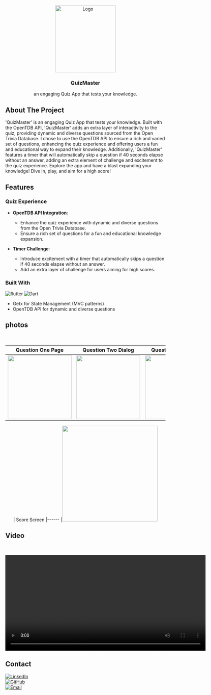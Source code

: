 <a name="readme-top"></a>
<!-- PROJECT LOGO -->
<br />
<div align="center">
  <a>
    <img src="https://github.com/kareem-Abed/QuizMaster/assets/130121946/e97c9d98-6b60-4344-ba78-9e554994d34b" alt="Logo" width="190" height="210">
  </a>

  <h3 align="center">QuizMaster</h3>

  <p align="center">
  an engaging Quiz App that tests your knowledge.  </p>
</div>



<!-- ABOUT THE PROJECT -->
## About The Project
'QuizMaster' is an engaging Quiz App that tests your knowledge. Built with the OpenTDB API, 'QuizMaster' adds an extra layer of interactivity to the quiz, providing dynamic and diverse questions sourced from the Open Trivia Database.
I chose to use the OpenTDB API to ensure a rich and varied set of questions, enhancing the quiz experience and offering users a fun and educational way to expand their knowledge.
Additionally, 'QuizMaster' features a timer that will automatically skip a question if 40 seconds elapse without an answer, adding an extra element of challenge and excitement to the quiz experience.
Explore the app and have a blast expanding your knowledge! Dive in, play, and aim for a high score!



## Features

### Quiz Experience

- **OpenTDB API Integration**:
  - Enhance the quiz experience with dynamic and diverse questions from the Open Trivia Database.
  - Ensure a rich set of questions for a fun and educational knowledge expansion.

- **Timer Challenge**:
  - Introduce excitement with a timer that automatically skips a question if 40 seconds elapse without an answer.
  - Add an extra layer of challenge for users aiming for high scores.

### Built With


![flutter](https://img.shields.io/badge/Flutter-Framework-green?logo=flutter)
![Dart](https://img.shields.io/badge/Dart-Language-blue?logo=dart)

- Getx for State Management (MVC patterns)
- OpenTDB API for dynamic and diverse questions

<!-- USAGE EXAMPLES -->
## photos

<br />


| Question One Page | Question Two Dialog| Question Two Dialog| Question Two Dialog| Question Two Dialog|
|------|-------|------|-------|------|
| <img src="https://github.com/kareem-Abed/QuizMaster/assets/130121946/5a0486b3-3e13-403c-a9aa-b1aa7ea28b7f" width="200" >|   <img src="https://github.com/kareem-Abed/QuizMaster/assets/130121946/8a1da995-9697-4e2c-bfdb-2422464d60ff" width="200" >|   <img src="https://github.com/kareem-Abed/QuizMaster/assets/130121946/b1d7b3ce-3434-45c2-81cf-9b9d6995a7e7" width="200" >|   <img src="https://github.com/kareem-Abed/QuizMaster/assets/130121946/611fb37f-0174-4b08-8341-22c71b6628b0" width="200" >|   <img src="https://github.com/kareem-Abed/QuizMaster/assets/130121946/d11bc4bc-e314-40d9-ade5-581fd02b71ae" width="200" >|


<div align="center">
| Score Screen
|------
|<img src="https://github.com/kareem-Abed/QuizMaster/assets/130121946/05e1528c-1e03-4277-a44e-55a9f65a940d" width="300" >

</div>









## Video

<br >

<div align="center">
  
<video width="630" height="300" src="https://github.com/kareem-Abed/QuizMaster/assets/130121946/67774268-dc57-4f5b-b87a-09541fdff17e"></video>

</div>


<!-- CONTACT -->
## Contact
[![LinkedIn](https://img.shields.io/badge/linkedin-0A66C2?style=for-the-badge&logo=linkedin&logoColor=white)](https://www.linkedin.com/in/kareem-ahmed-920236244)
<br />
[![GitHub](https://img.shields.io/badge/github-181717?style=for-the-badge&logo=github&logoColor=white)](https://github.com/kareem-Abed)
<br />
[![Email](https://img.shields.io/badge/email-D14836?style=for-the-badge&logo=gmail&logoColor=white)](mailto:ka7032799@gmail.com)

<br /><br /><br /><br />


